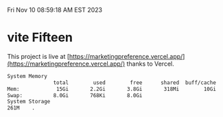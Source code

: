 Fri Nov 10 08:59:18 AM EST 2023

# vite Fifteen


This project is live at [https://marketingpreference.vercel.app/](https://marketingpreference.vercel.app/) thanks to Vercel.

```bash
System Memory
               total        used        free      shared  buff/cache   available
Mem:            15Gi       2.2Gi       3.8Gi       318Mi        10Gi        13Gi
Swap:          8.0Gi       768Ki       8.0Gi
System Storage
261M	.
